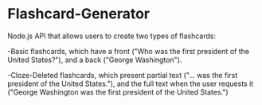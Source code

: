 # Flashcard-Generator
Node.js API that allows users to create two types of flashcards:

-Basic flashcards, which have a front ("Who was the first president of the United States?"), and a back ("George Washington").

-Cloze-Deleted flashcards, which present partial text ("... was the first president of the United States."), and the full text when the user requests it ("George Washington was the first president of the United States.")
